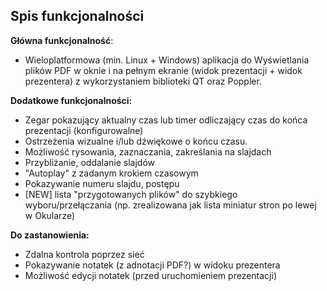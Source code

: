 ## Spis funkcjonalności
**Główna funkcjonalność**:
- Wieloplatformowa (min. Linux + Windows) aplikacja do Wyświetlania plików PDF w oknie i na pełnym ekranie (widok prezentacji + widok prezentera) z wykorzystaniem biblioteki QT oraz Poppler.

**Dodatkowe funkcjonalności:**
- Zegar pokazujący aktualny czas lub timer odliczający czas do końca prezentacji (konfigurowalne)
- Ostrzeżenia wizualne i/lub dźwiękowe o końcu czasu.
- Możliwość rysowania, zaznaczania, zakreślania na slajdach
- Przybliżanie, oddalanie slajdów
- "Autoplay" z zadanym krokiem czasowym
- Pokazywanie numeru slajdu, postępu
- [NEW] lista "przygotowanych plików" do szybkiego wyboru/przełączania (np. zrealizowana jak lista miniatur stron po lewej w Okularze)

**Do zastanowienia:**
- Zdalna kontrola poprzez sieć 
- Pokazywanie notatek (z adnotacji PDF?) w widoku prezentera
- Możliwość edycji notatek (przed uruchomieniem prezentacji)
